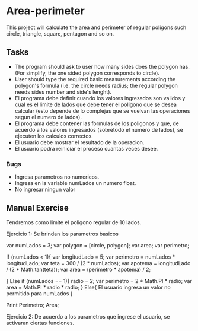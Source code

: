 # Area-perimeter

This project will calculate the area and perimeter of regular poligons such circle, triangle, square, pentagon and so on.

## Tasks

* The program should ask to user how many sides does the polygon has. (For simplify, the one sided polygon corresponds to circle).
* User should type the required basic measurements according the polygon's formula (i.e. the circle needs radius; the regular polygon needs sides number and side's lenght).
* El programa debe definir cuando los valores ingresados son validos y cual es el limite de lados que debe tener el poligono que se desea calcular (esto depende de lo complejas que se vuelvan las operaciones segun el numero de lados).
* El programa debe contener las formulas de los poligonos y que, de acuerdo a los valores ingresados (sobretodo el numero de lados), se ejecuten los calculos correctos.
* El usuario debe mostrar el resultado de la operacion.
* El usuario podra reiniciar el proceso cuantas veces desee.

### Bugs

* Ingresa parametros no numericos.
* Ingresa en la variable numLados un numero float.
* No ingresar ningun valor


## Manual Exercise

Tendremos como limite el poligono regular de 10 lados.

Ejercicio 1: Se brindan los parametros basicos

var numLados = 3;
var polygon =  [circle, polygon];
var area;
var perimetro;

If (numLados < 1){
    var longitudLado = 5;
    var perimetro = numLados * longitudLado;
    var teta = 360 / (2 * numLados);
    var apotema = longitudLado / (2 * Math.tan(teta));
    var area = (perimetro * apotema) / 2;

}
Else if (numLados == 1){
    radio = 2;
    var perimetro = 2 * Math.PI * radio;
    var area = Math.PI * radio * radio;
}
Else{
    El usuario ingresa un valor no permitido para numLados
}

Print
Perimetro; 
Area;

Ejercicio 2: De acuerdo a los parametros que ingrese el usuario, se activaran ciertas funciones.